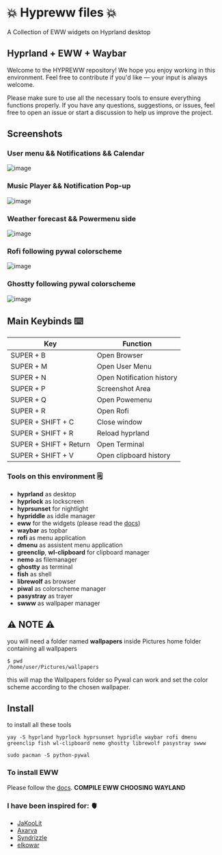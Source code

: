# 💥 Hypreww files 💥
A Collection of EWW widgets on Hyprland desktop 

## Hyprland + EWW + Waybar
Welcome to the HYPREWW repository!
We hope you enjoy working in this environment. Feel free to contribute if you'd like — your input is always welcome.

Please make sure to use all the necessary tools to ensure everything functions properly.
If you have any questions, suggestions, or issues, feel free to open an issue or start a discussion to help us improve the project.

## Screenshots
  ### User menu && Notifications && Calendar
  ![image](https://github.com/user-attachments/assets/b070acc0-475f-431c-88e7-91bd96fa7c46)
  
  ### Music Player && Notification Pop-up
  ![image](https://github.com/user-attachments/assets/a02d484a-96a6-450b-ad9a-da3f3b7c871b)
  
  ### Weather forecast && Powermenu side
  ![image](https://github.com/user-attachments/assets/c0a9faea-2c76-4e0f-8e9c-e498003c6d9a)
  
  ### Rofi following pywal colorscheme
  ![image](https://github.com/user-attachments/assets/8d704da7-1f16-44f8-8cc9-a88c6fee0a04)
  
  ### Ghostty following pywal colorscheme
  ![image](https://github.com/user-attachments/assets/03221918-6f6d-4ed3-a616-1d31245df4f5)



## Main Keybinds ⌨️ 
| Key | Function | 
|----------|----------|
| SUPER + B   | Open Browser     |
| SUPER + M   | Open User Menu     |
| SUPER + N   | Open Notification history     |
| SUPER + P   | Screenshot Area   |
| SUPER + Q   | Open Powemenu     | 
| SUPER + R   | Open Rofi     | 
| SUPER + SHIFT + C  | Close window     |
| SUPER + SHIFT + R   | Reload hyprland   |
| SUPER + SHIFT + Return   | Open Terminal     | 
| SUPER + SHIFT + V   | Open clipboard history   |


### Tools on this environment 🗒️
- **hyprland** as desktop
- **hyprlock** as lockscreen
- **hyprsunset** for nightlight
- **hypriddle** as iddle manager
- **eww** for the widgets  (please read the [docs](https://github.com/elkowar/eww))
- **waybar** as topbar
- **rofi** as menu application
- **dmenu** as assistent menu application
- **greenclip**, **wl-clipboard** for clipboard manager
- **nemo** as filemanager
- **ghostty** as terminal
- **fish** as shell
- **librewolf** as browser
- **piwal** as colorscheme manager 
- **pasystray** as trayer
- **swww** as wallpaper manager

## ⚠️ **NOTE** ⚠️
  you will need a folder named **wallpapers** inside Pictures home folder containing all wallpapers
  ```
  $ pwd
  /home/user/Pictures/wallpapers
  ```
  this will map the Wallpapers folder so Pywal can work and set the color scheme according to the chosen wallpaper.

## Install
  to install all these tools
  ```
  yay -S hyprland hyprlock hyprsunset hypridle waybar rofi dmenu greenclip fish wl-clipboard nemo ghostty librewolf pasystray swww
  ```
  ```
  sudo pacman -S python-pywal
  ```
  
  ### To install EWW 
  Please follow the [docs](https://github.com/elkowar/eww).
  **COMPILE EWW CHOOSING WAYLAND**

### I have been inspired for: 🫀
- [JaKooLit](https://github.com/JaKooLit/Arch-Hyprland)
- [Axarva](https://github.com/Axarva/dotfiles-2.0)
- [Syndrizzle](https://github.com/Syndrizzle/hotfiles)
- [elkowar](https://github.com/elkowar/eww)

